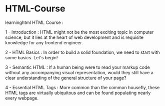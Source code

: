 # HTML-Course
learninghtml
HTML Course :

  1 - Introduction : 
  HTML might not be the most exciting topic in computer science,
  but it lies at the heart of web development and is requisite knowledge for any frontend engineer.
  
  2 - HTML Basics : 
  In order to build a solid foundation, we need to start with some basics. Let's begin!
  
  3 - Semantic HTML : 
  If a human being were to read your markup code without any accompanying visual representation, 
  would they still have a clear understanding of the general structure of your page?
  
  4 - Essential HTML Tags : 
  More common than the common housefly,
  these HTML tags are virtually ubiquitous and can be found populating nearly every webpage.
  
